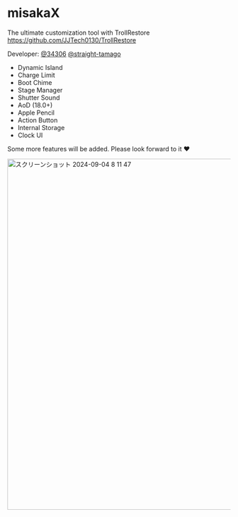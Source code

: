 # misakaX

The ultimate customization tool with TrollRestore  
https://github.com/JJTech0130/TrollRestore

Developer: [@34306](https://github.com/34306) [@straight-tamago](https://github.com/straight-tamago)

- Dynamic Island
- Charge Limit
- Boot Chime
- Stage Manager
- Shutter Sound
- AoD (18.0+)
- Apple Pencil
- Action Button
- Internal Storage
- Clock UI

Some more features will be added. Please look forward to it ❤️

<img width="794" alt="スクリーンショット 2024-09-04 8 11 47" src="https://github.com/user-attachments/assets/0540715e-2758-4393-9b56-3d2c7760eab1">
